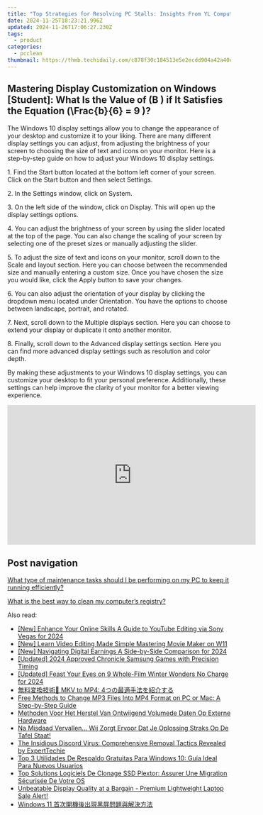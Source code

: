 ```yaml
---
title: "Top Strategies for Resolving PC Stalls: Insights From YL Computing"
date: 2024-11-25T18:23:21.996Z
updated: 2024-11-26T17:06:27.230Z
tags:
  - product
categories:
  - pcclean
thumbnail: https://thmb.techidaily.com/c878f30c184513e5e2ecdd904a42a40c824bea0f8fe6bd19830d63aa44fb8a07.jpg
---
```


## Mastering Display Customization on Windows [Student]: What Is the Value of \(B \) if It Satisfies the Equation \(\Frac{b}{6} = 9 \)?

The Windows 10 display settings allow you to change the appearance of your desktop and customize it to your liking. There are many different display settings you can adjust, from adjusting the brightness of your screen to choosing the size of text and icons on your monitor. Here is a step-by-step guide on how to adjust your Windows 10 display settings. 

1\. Find the Start button located at the bottom left corner of your screen. Click on the Start button and then select Settings.

2\. In the Settings window, click on System.

3\. On the left side of the window, click on Display. This will open up the display settings options. 

4\. You can adjust the brightness of your screen by using the slider located at the top of the page. You can also change the scaling of your screen by selecting one of the preset sizes or manually adjusting the slider.

5\. To adjust the size of text and icons on your monitor, scroll down to the Scale and layout section. Here you can choose between the recommended size and manually entering a custom size. Once you have chosen the size you would like, click the Apply button to save your changes.

6\. You can also adjust the orientation of your display by clicking the dropdown menu located under Orientation. You have the options to choose between landscape, portrait, and rotated.

7\. Next, scroll down to the Multiple displays section. Here you can choose to extend your display or duplicate it onto another monitor.

8\. Finally, scroll down to the Advanced display settings section. Here you can find more advanced display settings such as resolution and color depth. 

By making these adjustments to your Windows 10 display settings, you can customize your desktop to fit your personal preference. Additionally, these settings can help improve the clarity of your monitor for a better viewing experience.

<!-- affiliate ads begin -->
<iframe width="560" height="315" src="https://www.youtube.com/embed/it8VkxDUdAc?si=ef6VZWR7kW4P9ikh&autoplay=1" title="YouTube video player" frameborder="0" allow="accelerometer; autoplay; clipboard-write; encrypted-media; gyroscope; picture-in-picture; web-share" referrerpolicy="strict-origin-when-cross-origin" allowfullscreen></iframe>
<!-- affiliate ads end -->

## Post navigation

[What type of maintenance tasks should I be performing on my PC to keep it running efficiently?](https://tools.techidaily.com/pcclean/products/)

[What is the best way to clean my computer’s registry?](https://tools.techidaily.com/pcclean/products/)

<ins class="adsbygoogle"
     style="display:block"
     data-ad-format="autorelaxed"
     data-ad-client="ca-pub-7571918770474297"
     data-ad-slot="1223367746"></ins>

<ins class="adsbygoogle"
     style="display:block"
     data-ad-client="ca-pub-7571918770474297"
     data-ad-slot="8358498916"
     data-ad-format="auto"
     data-full-width-responsive="true"></ins>

<span class="atpl-alsoreadstyle">Also read:</span>
<div><ul>
<li><a href="https://youtube-data.techidaily.com/nhance-your-online-skills-a-guide-to-youtube-editing-via-sony-vegas-for-2024/"><u>[New] Enhance Your Online Skills A Guide to YouTube Editing via Sony Vegas for 2024</u></a></li>
<li><a href="https://extra-support.techidaily.com/new-learn-video-editing-made-simple-mastering-movie-maker-on-w11/"><u>[New] Learn Video Editing Made Simple Mastering Movie Maker on W11</u></a></li>
<li><a href="https://youtube-lab.techidaily.com/avigating-digital-earnings-a-side-by-side-comparison-for-2024/"><u>[New] Navigating Digital Earnings A Side-by-Side Comparison for 2024</u></a></li>
<li><a href="https://screen-capture.techidaily.com/updated-2024-approved-chronicle-samsung-games-with-precision-timing/"><u>[Updated] 2024 Approved Chronicle Samsung Games with Precision Timing</u></a></li>
<li><a href="https://eaxpv-info.techidaily.com/updated-feast-your-eyes-on-9-whole-film-winter-wonders-no-charge-for-2024/"><u>[Updated] Feast Your Eyes on 9 Whole-Film Winter Wonders No Charge for 2024</u></a></li>
<li><a href="https://win-able.techidaily.com/mkv-to-mp4-4/"><u>無料変換技術🔄 MKV to MP4: 4つの最適手法を紹介する</u></a></li>
<li><a href="https://media-tips.techidaily.com/free-methods-to-change-mp3-files-into-mp4-format-on-pc-or-mac-a-step-by-step-guide/"><u>Free Methods to Change MP3 Files Into MP4 Format on PC or Mac: A Step-by-Step Guide</u></a></li>
<li><a href="https://win-reviews.techidaily.com/methoden-voor-het-herstel-van-ontwijgend-volumede-daten-op-externe-hardware/"><u>Methoden Voor Het Herstel Van Ontwijgend Volumede Daten Op Externe Hardware</u></a></li>
<li><a href="https://discover-bits.techidaily.com/na-misdaad-vervallen-wij-zorgt-ervoor-dat-je-oplossing-straks-op-de-tafel-staat/"><u>Na Misdaad Vervallen... Wij Zorgt Ervoor Dat Je Oplossing Straks Op De Tafel Staat!</u></a></li>
<li><a href="https://discover-bits.techidaily.com/the-insidious-discord-virus-comprehensive-removal-tactics-revealed-by-experttechie/"><u>The Insidious Discord Virus: Comprehensive Removal Tactics Revealed by ExpertTechie</u></a></li>
<li><a href="https://discover-bits.techidaily.com/top-3-utilidades-de-respaldo-gratuitas-para-windows-10-guia-ideal-para-nuevos-usuarios/"><u>Top 3 Utilidades De Respaldo Gratuitas Para Windows 10: Guía Ideal Para Nuevos Usuarios</u></a></li>
<li><a href="https://discover-bits.techidaily.com/top-solutions-logiciels-de-clonage-ssd-plextor-assurer-une-migration-securisee-de-votre-os/"><u>Top Solutions Logiciels De Clonage SSD Plextor: Assurer Une Migration Sécurisée De Votre OS</u></a></li>
<li><a href="https://hardware-updates.techidaily.com/unbeatable-display-quality-at-a-bargain-premium-lightweight-laptop-sale-alert/"><u>Unbeatable Display Quality at a Bargain - Premium Lightweight Laptop Sale Alert!</u></a></li>
<li><a href="https://discover-bits.techidaily.com/1728499134192-windows-11/"><u>Windows 11 首次開機後出現黑屏問題與解決方法</u></a></li>
</ul></div>

